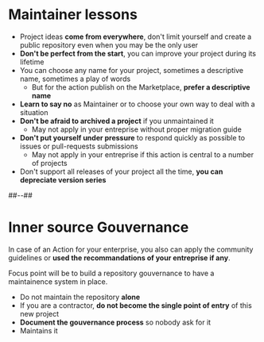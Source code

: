<!-- .slide: -->

# Maintainer lessons

- Project ideas **come from everywhere**, don't limit yourself and create a public repository even when you may be the only user
- **Don't be perfect from the start**, you can improve your project during its lifetime
- You can choose any name for your project, sometimes a descriptive name, sometimes a play of words
  - But for the action publish on the Marketplace, **prefer a descriptive name**
- **Learn to say no** as Maintainer or to choose your own way to deal with a situation
- **Don't be afraid to archived a project** if you unmaintained it
  - May not apply in your entreprise without proper migration guide
- **Don't put yourself under pressure** to respond quickly as possible to issues or pull-requests submissions
  - May not apply in your entreprise if this action is central to a number of projects
- Don't support all releases of your project all the time, **you can depreciate version series**
<!-- .element: class="list-fragment" -->

##--##

# Inner source Gouvernance

In case of an Action for your enterprise, you also can apply the community guidelines or **used the recommandations of your entreprise if any**.

Focus point will be to build a repository gouvernance to have a maintainence system in place.

- Do not maintain the repository **alone**
- If you are a contractor, **do not become the single point of entry** of this new project
- **Document the gouvernance process** so nobody ask for it
- Maintains it
<!-- .element: class="list-fragment" -->
